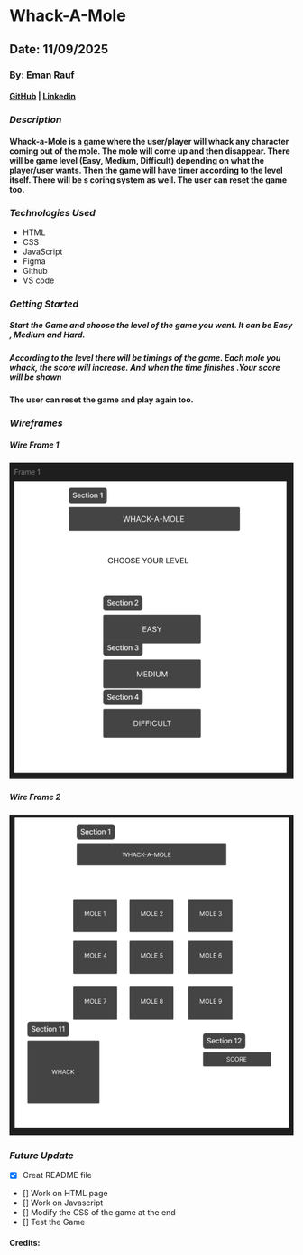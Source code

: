 # Whack-A-Mole
## Date: 11/09/2025

### By: Eman Rauf
#### [GitHub](https://github.com/emannn077/whack-a-mole) | [Linkedin]()


### ***Description***
#### Whack-a-Mole is a game where the user/player will whack any character coming out of the mole. The mole will come up and then disappear. There will be game level (Easy, Medium, Difficult) depending on what the player/user wants. Then the game will have timer according to the level itself. There will be s coring system as well. The user can reset the game too.

### ***Technologies Used***
* HTML
* CSS
* JavaScript
* Figma
* Github
* VS code

### ***Getting Started***
##### Start the Game and choose the level of the game you want. It can be Easy , Medium and Hard.
##### According to the level there will be timings of the game. Each mole you whack, the score will increase. And when the time finishes .Your score will be shown
#### The user can reset the game and play again too.

### ***Wireframes***
##### Wire Frame 1
![Levels](wireframe1.png)

##### Wire Frame 2
![Game](wireframe2.png)


### ***Future Update***
- [x] Creat README file
- [] Work on HTML page
- [] Work on Javascript
- [] Modify the CSS of the game at the end
- [] Test the Game

#### Credits:
